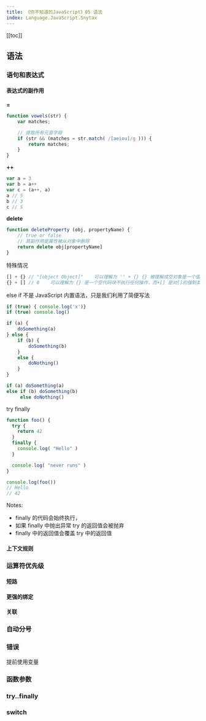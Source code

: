 ```yaml
---
title: 《你不知道的JavaScript》05 语法
index: Language.JavaScript.Snytax
---
```


[[toc]]

## 语法

### 语句和表达式

#### 表达式的副作用

**=**

``` js
function vowels(str) {
    var matches;

    // 提取所有元音字母
    if (str && (matches = str.match( /[aeiou]/g ))) {
        return matches;
    }
}
```

**++**

``` js
var a = 3
var b = a++
var c = (a++, a)
a // 5
b // 3
c // 5
```

**delete**

``` js
function deleteProperty (obj, propertyName) {
    // true or false
    // 其副作用是属性被从对象中删除
    return delete obj[propertyName]
}
```

特殊情况 

``` js
[] + {} // "[object Object]"    可以理解为 '' + {} {} 被理解成空对象是一个值
{} + [] // 0    可以理解为 {} 是一个空代码块不执行任何操作，而+[] 是对[]的强制类型转换
```

else if 不是 JavaScript 内置语法，只是我们利用了简便写法

``` js
if (true) { console.log('x')}
if (true) console.log()

if (a) {
    doSomething(a)
} else {
    if (b) {
        doSomething(b)
    }
    else {
        doNothing()
    }
}

if (a) doSomething(a)
else if (b) doSomething(b)
     else doNothing()
```

try finally 

``` js
function foo() {
  try {
    return 42
  }
  finally {
    console.log( "Hello" )
  }

  console.log( "never runs" )
}

console.log(foo())
// Hello
// 42
```

Notes: 
- finally 的代码会始终执行，
- 如果 finally 中抛出异常 try 的返回值会被抛弃
- finally 中的返回值会覆盖 try 中的返回值


#### 上下文规则


### 运算符优先级

#### 短路

#### 更强的绑定

#### 关联


### 自动分号


### 错误

提前使用变量

### 函数参数


### try..finally


### switch